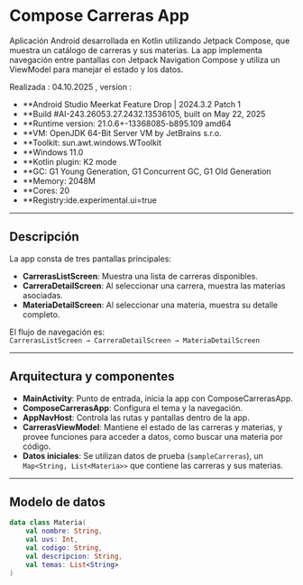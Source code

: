 # Compose Carreras App

Aplicación Android desarrollada en Kotlin utilizando Jetpack Compose, que muestra un catálogo de carreras y sus materias. La app implementa navegación entre pantallas con Jetpack Navigation Compose y utiliza un ViewModel para manejar el estado y los datos.

Realizada : 04.10.2025 , version : 
- **Android Studio Meerkat Feature Drop | 2024.3.2 Patch 1
- **Build #AI-243.26053.27.2432.13536105, built on May 22, 2025
- **Runtime version: 21.0.6+-13368085-b895.109 amd64
- **VM: OpenJDK 64-Bit Server VM by JetBrains s.r.o.
- **Toolkit: sun.awt.windows.WToolkit
- **Windows 11.0
- **Kotlin plugin: K2 mode
- **GC: G1 Young Generation, G1 Concurrent GC, G1 Old Generation
- **Memory: 2048M
- **Cores: 20
- **Registry:ide.experimental.ui=true


---

## Descripción

La app consta de tres pantallas principales:

- **CarrerasListScreen**: Muestra una lista de carreras disponibles.
- **CarreraDetailScreen**: Al seleccionar una carrera, muestra las materias asociadas.
- **MateriaDetailScreen**: Al seleccionar una materia, muestra su detalle completo.

El flujo de navegación es:  
`CarrerasListScreen → CarreraDetailScreen → MateriaDetailScreen`

---

## Arquitectura y componentes

- **MainActivity**: Punto de entrada, inicia la app con ComposeCarrerasApp.
- **ComposeCarrerasApp**: Configura el tema y la navegación.
- **AppNavHost**: Controla las rutas y pantallas dentro de la app.
- **CarrerasViewModel**: Mantiene el estado de las carreras y materias, y provee funciones para acceder a datos, como buscar una materia por código.
- **Datos iniciales**: Se utilizan datos de prueba (`sampleCarreras`), un `Map<String, List<Materia>>` que contiene las carreras y sus materias.

---

## Modelo de datos

```kotlin
data class Materia(
    val nombre: String,
    val uvs: Int,
    val codigo: String,
    val descripcion: String,
    val temas: List<String>
)
